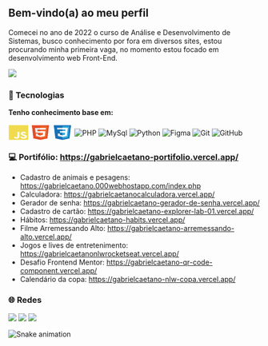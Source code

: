 ## Bem-vindo(a) ao meu perfil
<p>Comecei no ano de 2022 o curso de Análise e Desenvolvimento de Sistemas, busco conhecimento por fora em diversos sites, estou procurando minha primeira vaga, no momento estou focado em desenvolvimento web Front-End.</p>

<div>
   <a href="https://github.com/GabrielCaetano13">
      <img class="analyct" height="180em" src="https://github-readme-stats.vercel.app/api/top-langs/?username=gabrielcaetano13&layout=compact&langs_count=6&theme=tokyonight"/>
   </a>
</div>

### 🚀 Tecnologias
<div style="display: inline_block">
  <b>Tenho conhecimento base em: </b><br><br>
  <img align="center" title="JavaScript" alt="Js" height="30" width="40" src="https://raw.githubusercontent.com/devicons/devicon/master/icons/javascript/javascript-plain.svg">
  <img align="center" title="HTML" alt="HTML" height="30" width="40" src="https://raw.githubusercontent.com/devicons/devicon/master/icons/html5/html5-original.svg">
  <img align="center" title="CSS" alt="CSS" height="30" width="40" src="https://raw.githubusercontent.com/devicons/devicon/master/icons/css3/css3-original.svg">
  <img align="center" title="PHP" alt="PHP" height="30" width="40"src="https://cdn.jsdelivr.net/gh/devicons/devicon/icons/php/php-original.svg"/>
  <img align="center" title="MySql" alt="MySql" height="30" width="40" src="https://cdn.jsdelivr.net/gh/devicons/devicon/icons/mysql/mysql-original.svg"/>
  <img align="center" title="Python" alt="Python" height="30" width="40" src="https://cdn.jsdelivr.net/gh/devicons/devicon/icons/python/python-original.svg"/>
  <img align="center" title="Figma" alt="Figma" height="30" width="40" src="https://cdn.jsdelivr.net/gh/devicons/devicon/icons/figma/figma-original.svg"/>
  <img align="center" title="Git" alt="Git" height="30" width="40" src="https://cdn.jsdelivr.net/gh/devicons/devicon/icons/git/git-original.svg"/>
  <img align="center" title="GitHub" alt="GitHub" height="30"  width="40" src="https://cdn.jsdelivr.net/gh/devicons/devicon/icons/github/github-original-wordmark.svg"/>
</div>
 
### 💻 Portifólio: https://gabrielcaetano-portifolio.vercel.app/
   
   - Cadastro de animais e pesagens: https://gabrielcaetano.000webhostapp.com/index.php
   - Calculadora: https://gabrielcaetanocalculadora.vercel.app/
   - Gerador de senha: https://gabrielcaetano-gerador-de-senha.vercel.app/
   - Cadastro de cartão: https://gabrielcaetano-explorer-lab-01.vercel.app/
   - Hábitos: https://gabrielcaetano-habits.vercel.app/
   - Filme Arremessando Alto: https://gabrielcaetano-arremessando-alto.vercel.app/
   - Jogos e lives de entretenimento: https://gabrielcaetanonlwrocketseat.vercel.app/
   - Desafio Frontend Mentor: https://gabrielcaetano-qr-code-component.vercel.app/
   - Calendário da copa: https://gabrielcaetano-nlw-copa.vercel.app/
   
### 🌐 Redes 
<div> 
  <a href="https://www.instagram.com/gdepaulacaetano/" target="_blank"><img src="https://img.shields.io/badge/-Instagram-%23E4405F?style=for-the-badge&logo=instagram&logoColor=white" target="_blank"></a>
  <a href = "mailto:gabrielcaetanolinkedin@gmail.com"><img src="https://img.shields.io/badge/-Gmail-%23333?style=for-the-badge&logo=gmail&logoColor=white" target="_blank"></a>
  <a href="https://www.linkedin.com/in/gabriel-de-paula-caetano-531861240/" target="_blank"><img src="https://img.shields.io/badge/-LinkedIn-%230077B5?style=for-the-badge&logo=linkedin&logoColor=white" target="_blank"></a> 
 
  ![Snake animation](https://github.com/GabrielCaetano13/GabrielCaetano13/blob/output/github-contribution-grid-snake.svg)
</div>
